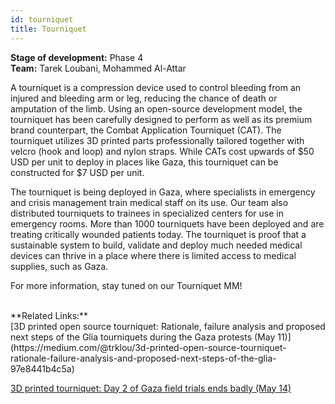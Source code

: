 ```yaml
---
id: tourniquet
title: Tourniquet
---
```


**Stage of development:** Phase 4 <br>
**Team:** Tarek Loubani, Mohammed Al-Attar

A tourniquet is a compression device used to control bleeding from an injured and bleeding arm or leg, reducing the chance of death or amputation of the limb. Using an open-source development model, the tourniquet has been carefully designed to perform as well as its premium brand counterpart, the Combat Application Tourniquet (CAT). The tourniquet utilizes 3D printed parts professionally tailored together with velcro (hook and loop) and nylon straps. While CATs cost upwards of $50 USD per unit to deploy in places like Gaza, this tourniquet can be constructed for $7 USD per unit.

The tourniquet is being deployed in Gaza, where specialists in emergency and crisis management train medical staff on its use. Our team also distributed tourniquets to trainees in specialized centers for use in emergency rooms. More than 1000 tourniquets have been deployed and are treating critically wounded patients today.
The tourniquet is proof that a sustainable system to build, validate and deploy much needed medical devices can thrive in a place where there is limited access to medical supplies, such as Gaza.

For more information, stay tuned on our Tourniquet MM!

<br>
**Related Links:**<br>
[3D printed open source tourniquet: Rationale, failure analysis and proposed next steps of the Glia tourniquets during the Gaza protests (May 11)](https://medium.com/@trklou/3d-printed-open-source-tourniquet-rationale-failure-analysis-and-proposed-next-steps-of-the-glia-97e8441b4c5a)

[3D printed tourniquet: Day 2 of Gaza field trials ends badly (May 14)](https://medium.com/@trklou/3d-printed-tourniquet-day-2-of-gaza-field-trials-ends-badly-may-14-970b3f291e7)

